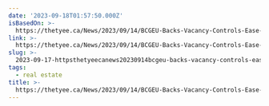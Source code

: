 ```yaml
---
date: '2023-09-18T01:57:50.000Z'
isBasedOn: >-
  https://thetyee.ca/News/2023/09/14/BCGEU-Backs-Vacancy-Controls-Ease-Rental-Crisis-Evictions/
link: >-
  https://thetyee.ca/News/2023/09/14/BCGEU-Backs-Vacancy-Controls-Ease-Rental-Crisis-Evictions/
slug: >-
  2023-09-17-httpsthetyeecanews20230914bcgeu-backs-vacancy-controls-ease-rental-crisis-evictions
tags:
  - real estate
title: >-
  https://thetyee.ca/News/2023/09/14/BCGEU-Backs-Vacancy-Controls-Ease-Rental-Crisis-Evictions/
---
```


